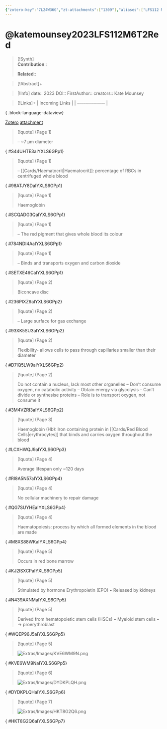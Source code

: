 ```yaml
---
{"zotero-key":"7L24W36G","zt-attachments":["1309"],"aliases":["LFS112 M6T2 Red blood cells + oxygen transport"],"keywords":null,"FirstAuthor":"[[ Kate Mounsey]]","tags":["source/video","Uni/LFS112"],"dg-publish":true,"permalink":"/sources/video/katemounsey2023-lfs-112-m6-t2-red/","dgPassFrontmatter":true}
---
```


# @katemounsey2023LFS112M6T2Red

>[!Synth]  
>**Contribution**::  
>  
>**Related**:: 
>  

> [!Abstract]+
> 

> [!Info]
> date:: 2023
> DOI:: 
> FirstAuthor:: 
> creators:: Kate Mounsey

> [!Links]+
>  | Incoming Links |
> | -------------- |
> 
{ .block-language-dataview}


[Zotero](zotero://select/library/items/7L24W36G) [attachment](file:///Users/nathanmaxwell/Zotero/storage/IYXLS6GP/2023-LFS112M6T2Red.pdf)

> [!quote] (Page 1)
> 
> – ~7 μm diameter
>
{ #S44UHTE3aIYXLS6GPp1}


> [!quote] (Page 1)
> 
> – [[Cards/Haematocrit\|Haematocrit]]: percentage of RBCs in centrifuged whole blood
>
{ #98ATJY8DaIYXLS6GPp1}


> [!quote] (Page 1)
> 
> Haemoglobin
>
{ #SCQADG3QaIYXLS6GPp1}


> [!quote] (Page 1)
> 
> – The red pigment that gives whole blood its colour
>
{ #784NDI4AaIYXLS6GPp1}


> [!quote] (Page 1)
> 
> – Binds and transports oxygen and carbon dioxide
>
{ #SETXE46CaIYXLS6GPp1}


> [!quote] (Page 2)
> 
> Biconcave disc
>
{ #236PIXZ9aIYXLS6GPp2}


> [!quote] (Page 2)
> 
> – Large surface for gas exchange
>
{ #93XK5SU3aIYXLS6GPp2}


> [!quote] (Page 2)
> 
> Flexibility- allows cells to pass through capillaries smaller than their diameter
>
{ #D7IQ5LW9aIYXLS6GPp2}


> [!quote] (Page 2)
> 
> Do not contain a nucleus, lack most other organelles – Don’t consume oxygen, no catabolic activity – Obtain energy via glycolysis – Can’t divide or synthesise proteins – Role is to transport oxygen, not consume it
>
{ #3M4VZRI3aIYXLS6GPp2}


> [!quote] (Page 3)
> 
> Haemoglobin (Hb): Iron containing protein in [[Cards/Red Blood Cells\|erythrocytes]] that binds and carries oxygen throughout the blood
>
{ #LCXHWQJ9aIYXLS6GPp3}


> [!quote] (Page 4)
> 
> Average lifespan only ~120 days
>
{ #RI8A5N57aIYXLS6GPp4}


> [!quote] (Page 4)
> 
> No cellular machinery to repair damage
>
{ #QG7SUYHEaIYXLS6GPp4}


> [!quote] (Page 4)
> 
> Haematopoiesis: process by which all formed elements in the blood are made
>
{ #M8XS88WKaIYXLS6GPp4}


> [!quote] (Page 5)
> 
> Occurs in red bone marrow
>
{ #KJ2ISXCPaIYXLS6GPp5}


> [!quote] (Page 5)
> 
> Stimulated by hormone Erythropoietin (EPO) • Released by kidneys
>
{ #N439AXNMaIYXLS6GPp5}


> [!quote] (Page 5)
> 
> Derived from hematopoietic stem cells (HSCs) • Myeloid stem cells • → proerythroblast
>
{ #WQEP96J5aIYXLS6GPp5}


> [!quote] (Page 5)
> 
> ![Extras/Images/KVE6WM9N.png](/img/user/Extras/Images/KVE6WM9N.png)
>
{ #KVE6WM9NaIYXLS6GPp5}


> [!quote] (Page 6)
> 
> ![Extras/Images/DYDKPLQH.png](/img/user/Extras/Images/DYDKPLQH.png)
>
{ #DYDKPLQHaIYXLS6GPp6}


> [!quote] (Page 7)
> 
> ![Extras/Images/HKT8G2Q6.png](/img/user/Extras/Images/HKT8G2Q6.png)
>
{ #HKT8G2Q6aIYXLS6GPp7}

